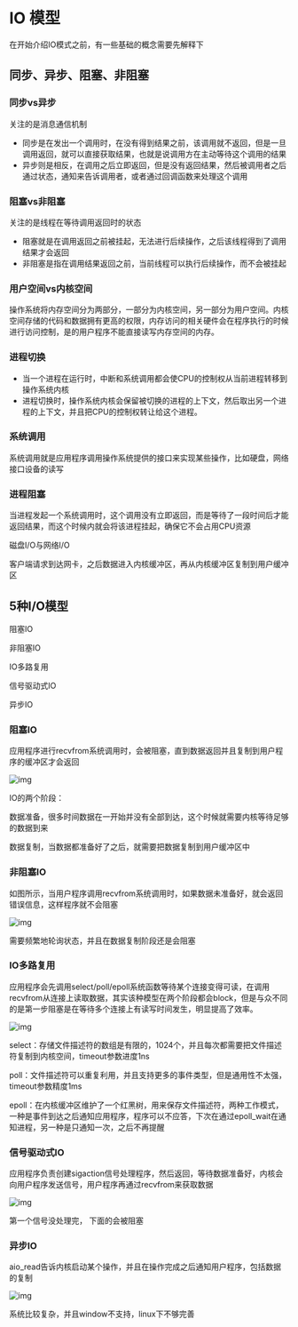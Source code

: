 # IO 模型

在开始介绍IO模式之前，有一些基础的概念需要先解释下



## 同步、异步、阻塞、非阻塞

### 同步vs异步

关注的是消息通信机制

- 同步是在发出一个调用时，在没有得到结果之前，该调用就不返回，但是一旦调用返回，就可以直接获取结果，也就是说调用方在主动等待这个调用的结果
- 异步则是相反，在调用之后立即返回，但是没有返回结果，然后被调用者之后通过状态，通知来告诉调用者，或者通过回调函数来处理这个调用

### 阻塞vs非阻塞

关注的是线程在等待调用返回时的状态

- 阻塞就是在调用返回之前被挂起，无法进行后续操作，之后该线程得到了调用结果才会返回
- 非阻塞是指在调用结果返回之前，当前线程可以执行后续操作，而不会被挂起

###  用户空间vs内核空间

操作系统将内存空间分为两部分，一部分为内核空间，另一部分为用户空间。内核空间存储的代码和数据拥有更高的权限，内存访问的相关硬件会在程序执行的时候进行访问控制，是的用户程序不能直接读写内存空间的内存。

### 进程切换

- 当一个进程在运行时，中断和系统调用都会使CPU的控制权从当前进程转移到操作系统内核
- 进程切换时，操作系统内核会保留被切换的进程的上下文，然后取出另一个进程的上下文，并且把CPU的控制权转让给这个进程。

### 系统调用

系统调用就是应用程序调用操作系统提供的接口来实现某些操作，比如硬盘，网络接口设备的读写

### 进程阻塞

当进程发起一个系统调用时，这个调用没有立即返回，而是等待了一段时间后才能返回结果，而这个时候内就会将该进程挂起，确保它不会占用CPU资源

磁盘I/O与网络I/O

客户端请求到达网卡，之后数据进入内核缓冲区，再从内核缓冲区复制到用户缓冲区

## 5种I/O模型

阻塞IO

非阻塞IO

IO多路复用

信号驱动式IO

异步IO

### 阻塞IO

应用程序进行recvfrom系统调用时，会被阻塞，直到数据返回并且复制到用户程序的缓冲区才会返回

 ![img](https://user-images.githubusercontent.com/16413289/57979103-62309e00-7a4b-11e9-8d6a-75b569092be4.png) 

IO的两个阶段：

数据准备，很多时间数据在一开始并没有全部到达，这个时候就需要内核等待足够的数据到来

数据复制，当数据都准备好了之后，就需要把数据复制到用户缓冲区中

### 非阻塞IO

如图所示，当用户程序调用recvfrom系统调用时，如果数据未准备好，就会返回错误信息，这样程序就不会阻塞

 ![img](https://user-images.githubusercontent.com/16413289/57979508-1aad1080-7a51-11e9-8185-a02cbf5df4b5.png) 



需要频繁地轮询状态，并且在数据复制阶段还是会阻塞

### IO多路复用

应用程序会先调用select/poll/epoll系统函数等待某个连接变得可读，在调用recvfrom从连接上读取数据，其实该种模型在两个阶段都会block，但是与众不同的是第一步阻塞是在等待多个连接上有读写时间发生，明显提高了效率。

![img](https://user-images.githubusercontent.com/16413289/57979498-079a4080-7a51-11e9-9843-88d8a8c18d14.png) 



select：存储文件描述符的数组是有限的，1024个，并且每次都需要把文件描述符复制到内核空间，timeout参数进度1ns

poll：文件描述符可以重复利用，并且支持更多的事件类型，但是通用性不太强，timeout参数精度1ms

epoll：在内核缓冲区维护了一个红黑树，用来保存文件描述符，两种工作模式，一种是事件到达之后通知应用程序，程序可以不应答，下次在通过epoll_wait在通知进程，另一种是只通知一次，之后不再提醒

### 信号驱动式IO

应用程序负责创建sigaction信号处理程序，然后返回，等待数据准备好，内核会向用户程序发送信号，用户程序再通过recvfrom来获取数据

 ![img](https://user-images.githubusercontent.com/16413289/57979514-2c8eb380-7a51-11e9-8e66-b038f44def80.png) 



第一个信号没处理完， 下面的会被阻塞

### 异步IO

aio_read告诉内核启动某个操作，并且在操作完成之后通知用户程序，包括数据的复制

 ![img](https://user-images.githubusercontent.com/16413289/57979574-50062e00-7a52-11e9-8d58-758167d330df.png) 



系统比较复杂，并且window不支持，linux下不够完善

